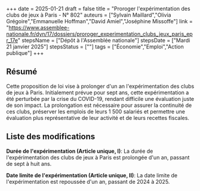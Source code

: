 +++
date = 2025-01-21
draft = false
title = "Proroger l'expérimentation des clubs de jeux à Paris - N° 802"
auteurs = ["Sylvain Maillard","Olivia Grégoire","Emmanuelle Hoffman","David Amiel","Joséphine Missoffe"]
link = "https://www.assemblee-nationale.fr/dyn/17/dossiers/proroger_experimentation_clubs_jeux_paris_epr_17e"
stepsName = ["Dépôt à l'Assemblée nationale"]
stepsDate = ["Mardi 21 janvier 2025"]
stepsStatus = [""]
tags = ["Économie","Emploi","Action publique"]
+++

## Résumé

Cette proposition de loi vise à prolonger d'un an l'expérimentation des clubs de jeux à Paris. Initialement prévue pour sept ans, cette expérimentation a été perturbée par la crise du COVID-19, rendant difficile une évaluation juste de son impact. La prolongation est nécessaire pour assurer la continuité de ces clubs, préserver les emplois de leurs 1 500 salariés et permettre une évaluation plus représentative de leur activité et de leurs recettes fiscales.

## Liste des modifications

**Durée de l'expérimentation (Article unique, I)**: La durée de l'expérimentation des clubs de jeux à Paris est prolongée d'un an, passant de sept à huit ans.

**Date limite de l'expérimentation (Article unique, II)**: La date limite de l'expérimentation est repoussée d'un an, passant de 2024 à 2025.

